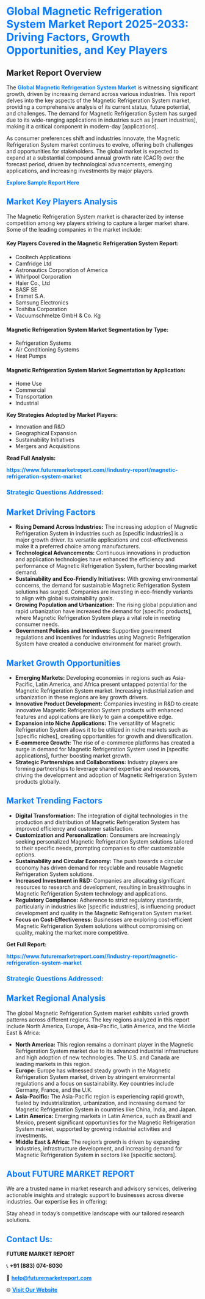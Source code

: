 <h1 style="color: #007BFF;">Global Magnetic Refrigeration System Market Report 2025-2033: Driving Factors, Growth Opportunities, and Key Players</h1>

<section id="overview">
<h2>Market Report Overview</h2>
<p>The <a href="https://www.futuremarketreport.com//industry-report/magnetic-refrigeration-system-market" style="color: #007BFF; text-decoration: none;"><strong>Global Magnetic Refrigeration System Market</strong></a> is witnessing significant growth, driven by increasing demand across various industries. This report delves into the key aspects of the Magnetic Refrigeration System market, providing a comprehensive analysis of its current status, future potential, and challenges. The demand for Magnetic Refrigeration System has surged due to its wide-ranging applications in industries such as [insert industries], making it a critical component in modern-day [applications].</p>
<p>As consumer preferences shift and industries innovate, the Magnetic Refrigeration System market continues to evolve, offering both challenges and opportunities for stakeholders. The global market is expected to expand at a substantial compound annual growth rate (CAGR) over the forecast period, driven by technological advancements, emerging applications, and increasing investments by major players.</p>
</section>

<section id="overview">
<p><a href="https://www.futuremarketreport.com//request-sample/reportId=87772" style="color: #007BFF; text-decoration: none;"><strong>Explore Sample Report Here</strong></a></p>
</section>

<section id="key-players">
<h2 style="color: #007BFF;">Market Key Players Analysis</h2>
<p>The Magnetic Refrigeration System market is characterized by intense competition among key players striving to capture a larger market share. Some of the leading companies in the market include:</p>
<h4>Key Players Covered in the Magnetic Refrigeration System Report:</h4>
<ul><li>Cooltech Applications</li><li>Camfridge Ltd</li><li>Astronautics Corporation of America</li><li>Whirlpool Corporation</li><li>Haier Co., Ltd</li><li>BASF SE</li><li>Eramet S.A.</li><li>Samsung Electronics</li><li>Toshiba Corporation</li><li>Vacuumschmelze GmbH &amp; Co. Kg</li></ul>
<h4>Magnetic Refrigeration System Market Segmentation by Type:</h4>
<ul><li>Refrigeration Systems</li><li>Air Conditioning Systems</li><li>Heat Pumps</li></ul>

<h4>Magnetic Refrigeration System Market Segmentation by Application:</h4>
<ul><li>Home Use</li><li>Commercial</li><li>Transportation</li><li>Industrial</li></ul>
<p><strong>Key Strategies Adopted by Market Players:</strong></p>
<ul>
<li>Innovation and R&D</li>
<li>Geographical Expansion</li>
<li>Sustainability Initiatives</li>
<li>Mergers and Acquisitions</li>
</ul>
</section>

<section>
<p><strong>Read Full Analysis: </strong></p><a href="https://www.futuremarketreport.com//industry-report/magnetic-refrigeration-system-market" style="color: #007BFF; text-decoration: none;"><strong>https://www.futuremarketreport.com//industry-report/magnetic-refrigeration-system-market</strong></a>
<h3 style="color: #007BFF;">Strategic Questions Addressed:</h3>
</section>

<section id="driving-factors">
<h2 style="color: #007BFF;">Market Driving Factors</h2>
<ul>
<li><strong>Rising Demand Across Industries:</strong> The increasing adoption of Magnetic Refrigeration System in industries such as [specific industries] is a major growth driver. Its versatile applications and cost-effectiveness make it a preferred choice among manufacturers.</li>
<li><strong>Technological Advancements:</strong> Continuous innovations in production and application technologies have enhanced the efficiency and performance of Magnetic Refrigeration System, further boosting market demand.</li>
<li><strong>Sustainability and Eco-Friendly Initiatives:</strong> With growing environmental concerns, the demand for sustainable Magnetic Refrigeration System solutions has surged. Companies are investing in eco-friendly variants to align with global sustainability goals.</li>
<li><strong>Growing Population and Urbanization:</strong> The rising global population and rapid urbanization have increased the demand for [specific products], where Magnetic Refrigeration System plays a vital role in meeting consumer needs.</li>
<li><strong>Government Policies and Incentives:</strong> Supportive government regulations and incentives for industries using Magnetic Refrigeration System have created a conducive environment for market growth.</li>
</ul>
</section>

<section id="growth-opportunities">
<h2 style="color: #007BFF;">Market Growth Opportunities</h2>
<ul>
<li><strong>Emerging Markets:</strong> Developing economies in regions such as Asia-Pacific, Latin America, and Africa present untapped potential for the Magnetic Refrigeration System market. Increasing industrialization and urbanization in these regions are key growth drivers.</li>
<li><strong>Innovative Product Development:</strong> Companies investing in R&D to create innovative Magnetic Refrigeration System products with enhanced features and applications are likely to gain a competitive edge.</li>
<li><strong>Expansion into Niche Applications:</strong> The versatility of Magnetic Refrigeration System allows it to be utilized in niche markets such as [specific niches], creating opportunities for growth and diversification.</li>
<li><strong>E-commerce Growth:</strong> The rise of e-commerce platforms has created a surge in demand for Magnetic Refrigeration System used in [specific applications], further boosting market growth.</li>
<li><strong>Strategic Partnerships and Collaborations:</strong> Industry players are forming partnerships to leverage shared expertise and resources, driving the development and adoption of Magnetic Refrigeration System products globally.</li>
</ul>
</section>

<section id="trending-factors">
<h2 style="color: #007BFF;">Market Trending Factors</h2>
<ul>
<li><strong>Digital Transformation:</strong> The integration of digital technologies in the production and distribution of Magnetic Refrigeration System has improved efficiency and customer satisfaction.</li>
<li><strong>Customization and Personalization:</strong> Consumers are increasingly seeking personalized Magnetic Refrigeration System solutions tailored to their specific needs, prompting companies to offer customizable options.</li>
<li><strong>Sustainability and Circular Economy:</strong> The push towards a circular economy has driven demand for recyclable and reusable Magnetic Refrigeration System solutions.</li>
<li><strong>Increased Investment in R&D:</strong> Companies are allocating significant resources to research and development, resulting in breakthroughs in Magnetic Refrigeration System technology and applications.</li>
<li><strong>Regulatory Compliance:</strong> Adherence to strict regulatory standards, particularly in industries like [specific industries], is influencing product development and quality in the Magnetic Refrigeration System market.</li>
<li><strong>Focus on Cost-Effectiveness:</strong> Businesses are exploring cost-efficient Magnetic Refrigeration System solutions without compromising on quality, making the market more competitive.</li>
</ul>
</section>

<section>
<p><strong>Get Full Report: </strong></p><a href="https://www.futuremarketreport.com//industry-report/magnetic-refrigeration-system-market" style="color: #007BFF; text-decoration: none;"><strong>https://www.futuremarketreport.com//industry-report/magnetic-refrigeration-system-market</strong></a>
<h3 style="color: #007BFF;">Strategic Questions Addressed:</h3>
</section>


<section id="regional-analysis">
<h2 style="color: #007BFF;">Market Regional Analysis</h2>
<p>The global Magnetic Refrigeration System market exhibits varied growth patterns across different regions. The key regions analyzed in this report include North America, Europe, Asia-Pacific, Latin America, and the Middle East & Africa:</p>
<ul>
<li><strong>North America:</strong> This region remains a dominant player in the Magnetic Refrigeration System market due to its advanced industrial infrastructure and high adoption of new technologies. The U.S. and Canada are leading markets in this region.</li>
<li><strong>Europe:</strong> Europe has witnessed steady growth in the Magnetic Refrigeration System market, driven by stringent environmental regulations and a focus on sustainability. Key countries include Germany, France, and the U.K.</li>
<li><strong>Asia-Pacific:</strong> The Asia-Pacific region is experiencing rapid growth, fueled by industrialization, urbanization, and increasing demand for Magnetic Refrigeration System in countries like China, India, and Japan.</li>
<li><strong>Latin America:</strong> Emerging markets in Latin America, such as Brazil and Mexico, present significant opportunities for the Magnetic Refrigeration System market, supported by growing industrial activities and investments.</li>
<li><strong>Middle East & Africa:</strong> The region’s growth is driven by expanding industries, infrastructure development, and increasing demand for Magnetic Refrigeration System in sectors like [specific sectors].</li>
</ul>
</section>

<footer>
<h2 style="color: #007BFF;">About FUTURE MARKET REPORT</h2>
<p>We are a trusted name in market research and advisory services, delivering actionable insights and strategic support to businesses across diverse industries. Our expertise lies in offering:</p>

<p>Stay ahead in today’s competitive landscape with our tailored research solutions.</p>

<h2 style="color: #007BFF;">Contact Us:</h2>
<p><strong>FUTURE MARKET REPORT</strong></p>
<p>📞 <strong>+91 (883) 074-8030</strong></p>
<p>📧 <strong><a href="mailto:help@futuremarketreport.com" style="color: #007BFF;">help@futuremarketreport.com</a></strong></p>
<p>🌐 <strong><a href="https://www.futuremarketreport.com/" style="color: #007BFF;">Visit Our Website</a></strong></p>
</footer>